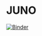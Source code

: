 # JUNO

[![Binder](https://mybinder.org/badge_logo.svg)](https://mybinder.org/v2/gh/iLoveCmajor/JUNO/master)